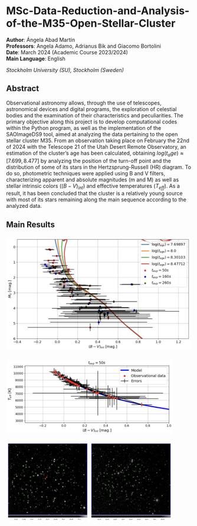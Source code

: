 # MSc-Data-Reduction-and-Analysis-of-the-M35-Open-Stellar-Cluster
**Author**: Ángela Abad Martín \
**Professors**: Angela Adamo, Adrianus Bik and Giacomo Bortolini\
**Date**: March 2024 (Academic Course 2023/2024) \
**Main Language**: English

_Stockholm University (SU), Stockholm (Sweden)_

## Abstract
Observational astronomy allows, through the use of telescopes, astronomical devices and digital programs, the exploration of celestial bodies and the examination of their characteristics and peculiarities. The primary objective along this project is to develop computational codes within the Python program, as well as the implementation of the SAOImageDS9 tool, aimed at analyzing the data pertaining to the open stellar cluster M35.
From an observation taking place on February the 22nd of 2024 with the Telescope 21 of the Utah Desert Remote Observatory, an estimation of the cluster’s age has been calculated, obtaining $log(t_age) \approx [7.699, 8.477]$ by analyzing the position of the turn-off point and the distribution of some of its stars in the Hertzsprung-Russell (HR) diagram. To do so, photometric techniques were applied using B and V filters, characterizing apparent and absolute magnitudes (m and M) as well as stellar intrinsic colors ($(B − V)_{int}$) and effective temperatures ($T_{eff}$).
As a result, it has been concluded that the cluster is a relatively young source with most of its stars remaining along the main sequence according to the analyzed data.

## Main Results
### 
<img src="https://github.com/angelaabad/MSc-Data-Reduction-and-Analysis-of-the-M35-Open-Stellar-Cluster/blob/main/Images/HR-diagram-with-isochrones.png" width="500" />

### 
<img src="https://github.com/angelaabad/MSc-Data-Reduction-and-Analysis-of-the-M35-Open-Stellar-Cluster/blob/main/Images/Effective-temperature-versus-intrinsic-color.png" width="450" />


###
<img src="https://github.com/angelaabad/MSc-Data-Reduction-and-Analysis-of-the-M35-Open-Stellar-Cluster/blob/main/Images/Aperture-selection-B-band.png" width="450" />

